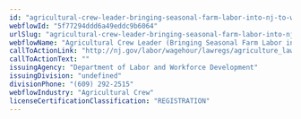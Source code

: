 ```yaml
---
id: "agricultural-crew-leader-bringing-seasonal-farm-labor-into-nj-to-work"
webflowId: "5f77294ddd6a49eddc9b6064"
urlSlug: "agricultural-crew-leader-bringing-seasonal-farm-labor-into-nj-to-work"
webflowName: "Agricultural Crew Leader (Bringing Seasonal Farm Labor into NJ to Work)"
callToActionLink: "http://nj.gov/labor/wagehour/lawregs/agriculture_law.html"
callToActionText: ""
issuingAgency: "Department of Labor and Workforce Development"
issuingDivision: "undefined"
divisionPhone: "(609) 292-2515"
webflowIndustry: "Agricultural Crew"
licenseCertificationClassification: "REGISTRATION"
---
```

